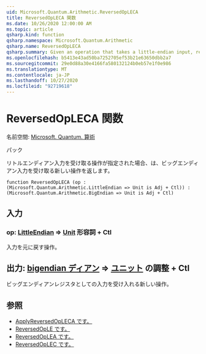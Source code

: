 ```yaml
---
uid: Microsoft.Quantum.Arithmetic.ReversedOpLECA
title: ReversedOpLECA 関数
ms.date: 10/26/2020 12:00:00 AM
ms.topic: article
qsharp.kind: function
qsharp.namespace: Microsoft.Quantum.Arithmetic
qsharp.name: ReversedOpLECA
qsharp.summary: Given an operation that takes a little-endian input, returns a new operation that takes a big-endian input.
ms.openlocfilehash: b5413e43ad50ba7252705ef53b21e63650dbb2a7
ms.sourcegitcommit: 29e0d88a30e4166fa580132124b0eb57e1f0e986
ms.translationtype: MT
ms.contentlocale: ja-JP
ms.lasthandoff: 10/27/2020
ms.locfileid: "92719618"
---
```

# <a name="reversedopleca-function"></a>ReversedOpLECA 関数

名前空間: [Microsoft. Quantum. 算術](xref:Microsoft.Quantum.Arithmetic)

パック [](https://nuget.org/packages/)


リトルエンディアン入力を受け取る操作が指定された場合、は、ビッグエンディアン入力を受け取る新しい操作を返します。

```qsharp
function ReversedOpLECA (op : (Microsoft.Quantum.Arithmetic.LittleEndian => Unit is Adj + Ctl)) : (Microsoft.Quantum.Arithmetic.BigEndian => Unit is Adj + Ctl)
```


## <a name="input"></a>入力

### <a name="op--littleendian--unit-adj--ctl"></a>op: [LittleEndian](xref:Microsoft.Quantum.Arithmetic.LittleEndian) => [Unit](xref:microsoft.quantum.lang-ref.unit) 形容詞 + Ctl

入力を元に戻す操作。



## <a name="output--bigendian--unit-adj--ctl"></a>出力: [bigendian ディアン](xref:Microsoft.Quantum.Arithmetic.BigEndian) => [ユニット](xref:microsoft.quantum.lang-ref.unit) の調整 + Ctl

ビッグエンディアンレジスタとしての入力を受け入れる新しい操作。

## <a name="see-also"></a>参照

- [ApplyReversedOpLECA です。](xref:Microsoft.Quantum.Arithmetic.ApplyReversedOpLECA)
- [ReversedOpLE です。](xref:Microsoft.Quantum.Arithmetic.ReversedOpLE)
- [ReversedOpLEA です。](xref:Microsoft.Quantum.Arithmetic.ReversedOpLEA)
- [ReversedOpLEC です。](xref:Microsoft.Quantum.Arithmetic.ReversedOpLEC)